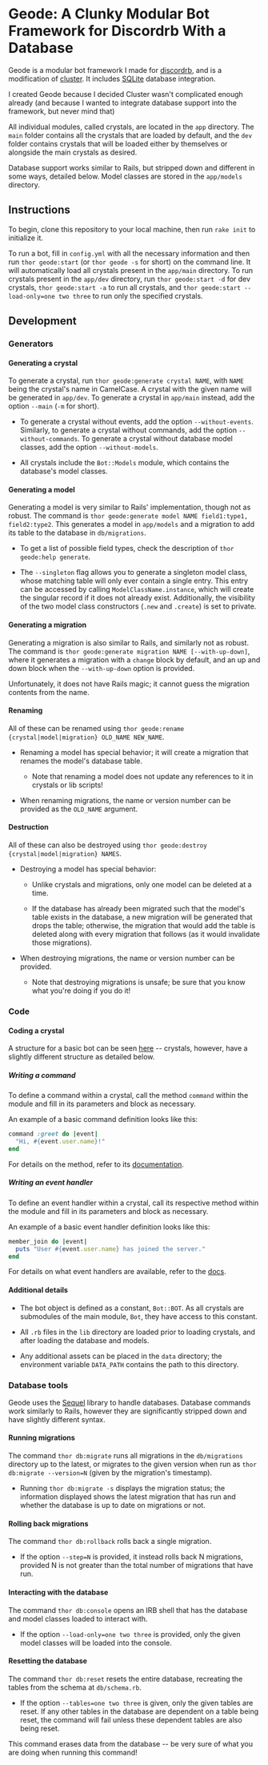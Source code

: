# Geode: A Clunky Modular Bot Framework for Discordrb With a Database

Geode is a modular bot framework I made for [discordrb](https://github.com/meew0/discordrb),
and is a modification of [cluster](https://github.com/410757864530-dead-salmonids/cluster). It includes 
[SQLite](https://www.sqlite.org/index.html) database integration.

I created Geode because I decided Cluster wasn't complicated enough already
(and because I wanted to integrate database support into the framework, but never mind that)

All individual modules, called crystals, are located in the `app` directory. The `main` folder contains all the crystals
that are loaded by default, and the `dev` folder contains crystals that will be loaded either by themselves or alongside
the main crystals as desired.

Database support works similar to Rails, but stripped down and different in some ways, detailed below. 
Model classes are stored in the `app/models` directory.

## Instructions

To begin, clone this repository to your local machine, then run `rake init` to initialize it.

To run a bot, fill in `config.yml` with all the necessary information and then run `thor geode:start` 
(or `thor geode -s` for short) on the command line. It will automatically load all crystals present in the `app/main` 
directory. To run crystals present in the `app/dev` directory, run `thor geode:start -d` for dev crystals,
`thor geode:start -a` to run all crystals, and `thor geode:start --load-only=one two three` to run only the
specified crystals.

## Development

### Generators

#### Generating a crystal

To generate a crystal, run `thor geode:generate crystal NAME`, with `NAME` being the crystal's name in CamelCase. A
crystal with the given name will be generated in `app/dev`. To generate a crystal in `app/main` instead, add the option
`--main` (`-m` for short).

* To generate a crystal without events, add the option `--without-events`. Similarly, to generate a crystal without
commands, add the option `--without-commands`. To generate a crystal without database model classes, add the option
`--without-models`.

* All crystals include the `Bot::Models` module, which contains the database's model classes.

#### Generating a model

Generating a model is very similar to Rails' implementation, though not as robust. The command is 
`thor geode:generate model NAME field1:type1, field2:type2`. This generates a model in `app/models` and a migration to
add its table to the database in `db/migrations`.

* To get a list of possible field types, check the description of `thor geode:help generate`.

* The `--singleton` flag allows you to generate a singleton model class, whose matching table will only ever contain
a single entry. This entry can be accessed by calling `ModelClassName.instance`, which will create the singular record
if it does not already exist. Additionally, the visibility of the two model class constructors (`.new` and `.create`)
is set to private.

#### Generating a migration

Generating a migration is also similar to Rails, and similarly not as robust. The command is 
`thor geode:generate migration NAME [--with-up-down]`, where it generates a migration with a `change` block by default,
and an up and down block when the `--with-up-down` option is provided.

Unfortunately, it does not have Rails magic; it cannot guess the migration contents from the name.

#### Renaming

All of these can be renamed using `thor geode:rename {crystal|model|migration} OLD_NAME NEW_NAME`.

* Renaming a model has special behavior; it will create a migration that renames the model's database table.

  * Note that renaming a model does not update any references to it in crystals or lib scripts!
  
* When renaming migrations, the name or version number can be provided as the `OLD_NAME` argument.

#### Destruction

All of these can also be destroyed using `thor geode:destroy {crystal|model|migration} NAMES`. 

* Destroying a model has special behavior: 

  * Unlike crystals and migrations, only one model can be deleted at a time.

  * If the database has already been migrated such that the model's table exists in the database, a new 
migration will be generated that drops the table; otherwise, the migration that would add the table is deleted along 
with every migration that follows (as it would invalidate those migrations).

* When destroying migrations, the name or version number can be provided. 

  * Note that destroying migrations is unsafe; be sure that you know what you're doing if you do it!

### Code

#### Coding a crystal

A structure for a basic bot can be seen [here](https://github.com/meew0/discordrb#usage) -- crystals, however, have a
slightly different structure as detailed below.

##### Writing a command

To define a command within a crystal, call the method `command` within the module and fill in its parameters and block 
as necessary. 

An example of a basic command definition looks like this:

```ruby
command :greet do |event|
  "Hi, #{event.user.name}!"
end
```

For details on the method, refer to its
[documentation](https://meew0.github.io/discordrb/master/Discordrb/Commands/CommandContainer.html#command-instance_method).

##### Writing an event handler

To define an event handler within a crystal, call its respective method within the module and fill in its 
parameters and block as necessary.

An example of a basic event handler definition looks like this:
```ruby
member_join do |event|
  puts "User #{event.user.name} has joined the server."
end
```

For details on what event handlers are available, refer to the
[docs](https://meew0.github.io/discordrb/master/Discordrb/EventContainer.html).

#### Additional details

* The bot object is defined as a constant, `Bot::BOT`. As all crystals are submodules of the main module, `Bot`, they have
access to this constant.

* All `.rb` files in the `lib` directory are loaded prior to loading crystals, and after loading the database and models.

* Any additional assets can be placed in the `data` directory; the environment variable `DATA_PATH` contains the path to 
this directory.

### Database tools

Geode uses the [Sequel](https://github.com/jeremyevans/sequel) library to handle databases. Database commands work
similarly to Rails, however they are significantly stripped down and have slightly different syntax.

#### Running migrations

The command `thor db:migrate` runs all migrations in the `db/migrations` directory up to the latest, or migrates to
the given version when run as `thor db:migrate --version=N` (given by the migration's timestamp).

* Running `thor db:migrate -s` displays the migration status; the information displayed shows the latest migration that 
has run and whether the database is up to date on migrations or not.

#### Rolling back migrations

The command `thor db:rollback` rolls back a single migration. 

* If the option `--step=N` is provided, it instead rolls back N migrations, provided N is not greater than the total
number of migrations that have run.

#### Interacting with the database

The command `thor db:console` opens an IRB shell that has the database and model classes loaded to interact with. 

* If the option `--load-only=one two three` is provided, only the given model classes will be loaded into the console.

#### Resetting the database
The command `thor db:reset` resets the entire database, recreating the tables from the schema at `db/schema.rb`. 

* If the option `--tables=one two three` is given, only the given tables are reset. If any other tables in the database
are dependent on a table being reset, the command will fail unless these dependent tables are also being reset.

This command erases data from the database -- be very sure of what you are doing when running this command!
